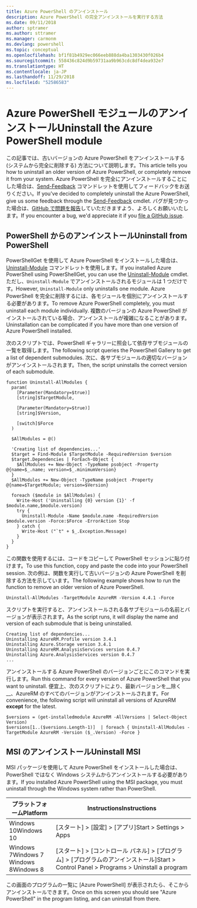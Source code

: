 ```yaml
---
title: Azure PowerShell のアンインストール
description: Azure PowerShell の完全アンインストールを実行する方法
ms.date: 09/11/2018
author: sptramer
ms.author: sttramer
ms.manager: carmonm
ms.devlang: powershell
ms.topic: conceptual
ms.openlocfilehash: bf1f81b4929ec066eeb888da4ba1303430f026b4
ms.sourcegitcommit: 558436c824d9b59731aa9b963cdc8df4dea932e7
ms.translationtype: HT
ms.contentlocale: ja-JP
ms.lasthandoff: 11/29/2018
ms.locfileid: "52586583"
---
```

# <a name="uninstall-the-azure-powershell-module"></a><span data-ttu-id="53a8b-103">Azure PowerShell モジュールのアンインストール</span><span class="sxs-lookup"><span data-stu-id="53a8b-103">Uninstall the Azure PowerShell module</span></span>

<span data-ttu-id="53a8b-104">この記事では、古いバージョンの Azure PowerShell をアンインストールする (システムから完全に削除する) 方法について説明します。</span><span class="sxs-lookup"><span data-stu-id="53a8b-104">This article tells you how to uninstall an older version of Azure PowerShell, or completely remove it from your system.</span></span> <span data-ttu-id="53a8b-105">Azure PowerShell を完全にアンインストールすることにした場合は、[Send-Feedback](/powershell/module/azurerm.profile/send-feedback) コマンドレットを使用してフィードバックをお送りください。</span><span class="sxs-lookup"><span data-stu-id="53a8b-105">If you've decided to completely uninstall the Azure PowerShell, give us some feedback through the [Send-Feedback](/powershell/module/azurerm.profile/send-feedback) cmdlet.</span></span>
<span data-ttu-id="53a8b-106">バグが見つかった場合は、[GitHub で問題を報告](https://github.com/azure/azure-powershell/issues)していただきますよう、よろしくお願いいたします。</span><span class="sxs-lookup"><span data-stu-id="53a8b-106">If you encounter a bug, we'd appreciate it if you [file a GitHub issue](https://github.com/azure/azure-powershell/issues).</span></span>

## <a name="uninstall-from-powershell"></a><span data-ttu-id="53a8b-107">PowerShell からのアンインストール</span><span class="sxs-lookup"><span data-stu-id="53a8b-107">Uninstall from PowerShell</span></span>

<span data-ttu-id="53a8b-108">PowerShellGet を使用して Azure PowerShell をインストールした場合は、[Uninstall-Module](/powershell/module/powershellget/uninstall-module) コマンドレットを使用します。</span><span class="sxs-lookup"><span data-stu-id="53a8b-108">If you installed Azure PowerShell using PowerShellGet, you can use the [Uninstall-Module](/powershell/module/powershellget/uninstall-module) cmdlet.</span></span> <span data-ttu-id="53a8b-109">ただし、`Uninstall-Module` でアンインストールされるモジュールは 1 つだけです。</span><span class="sxs-lookup"><span data-stu-id="53a8b-109">However, `Uninstall-Module` only uninstalls one module.</span></span> <span data-ttu-id="53a8b-110">Azure PowerShell を完全に削除するには、各モジュールを個別にアンインストールする必要があります。</span><span class="sxs-lookup"><span data-stu-id="53a8b-110">To remove Azure PowerShell completely, you must uninstall each module individually.</span></span> <span data-ttu-id="53a8b-111">複数のバージョンの Azure PowerShell がインストールされている場合、アンインストールが複雑になることがあります。</span><span class="sxs-lookup"><span data-stu-id="53a8b-111">Uninstallation can be complicated if you have more than one version of Azure PowerShell installed.</span></span>

<span data-ttu-id="53a8b-112">次のスクリプトでは、PowerShell ギャラリーに照会して依存サブモジュールの一覧を取得します。</span><span class="sxs-lookup"><span data-stu-id="53a8b-112">The following script queries the PowerShell Gallery to get a list of dependent submodules.</span></span> <span data-ttu-id="53a8b-113">次に、各サブモジュールの適切なバージョンがアンインストールされます。</span><span class="sxs-lookup"><span data-stu-id="53a8b-113">Then, the script uninstalls the correct version of each submodule.</span></span>

```powershell-interactive
function Uninstall-AllModules {
  param(
    [Parameter(Mandatory=$true)]
    [string]$TargetModule,

    [Parameter(Mandatory=$true)]
    [string]$Version,

    [switch]$Force
  )

  $AllModules = @()

  'Creating list of dependencies...'
  $target = Find-Module $TargetModule -RequiredVersion $version
  $target.Dependencies | ForEach-Object {
    $AllModules += New-Object -TypeName psobject -Property @{name=$_.name; version=$_.minimumVersion}
  }
  $AllModules += New-Object -TypeName psobject -Property @{name=$TargetModule; version=$Version}

  foreach ($module in $AllModules) {
    Write-Host ('Uninstalling {0} version {1}' -f $module.name,$module.version)
    try {
      Uninstall-Module -Name $module.name -RequiredVersion $module.version -Force:$Force -ErrorAction Stop
    } catch {
      Write-Host ("`t" + $_.Exception.Message)
    }
  }
}
```

<span data-ttu-id="53a8b-114">この関数を使用するには、コードをコピーして PowerShell セッションに貼り付けます。</span><span class="sxs-lookup"><span data-stu-id="53a8b-114">To use this function, copy and paste the code into your PowerShell session.</span></span> <span data-ttu-id="53a8b-115">次の例は、関数を実行して古いバージョンの Azure PowerShell を削除する方法を示しています。</span><span class="sxs-lookup"><span data-stu-id="53a8b-115">The following example shows how to run the function to remove an older version of Azure PowerShell.</span></span>

```powershell-interactive
Uninstall-AllModules -TargetModule AzureRM -Version 4.4.1 -Force
```

<span data-ttu-id="53a8b-116">スクリプトを実行すると、アンインストールされる各サブモジュールの名前とバージョンが表示されます。</span><span class="sxs-lookup"><span data-stu-id="53a8b-116">As the script runs, it will display the name and version of each submodule that is being uninstalled.</span></span>

```output
Creating list of dependencies...
Uninstalling AzureRM.Profile version 3.4.1
Uninstalling Azure.Storage version 3.4.1
Uninstalling AzureRM.AnalysisServices version 0.4.7
Uninstalling Azure.AnalysisServices version 0.4.7
...
```

<span data-ttu-id="53a8b-117">アンインストールする Azure PowerShell のバージョンごとにこのコマンドを実行します。</span><span class="sxs-lookup"><span data-stu-id="53a8b-117">Run this command for every version of Azure PowerShell that you want to uninstall.</span></span> <span data-ttu-id="53a8b-118">便宜上、次のスクリプトにより、最新バージョンを__除く__、AzureRM のすべてのバージョンがアンインストールされます。</span><span class="sxs-lookup"><span data-stu-id="53a8b-118">For convenience, the following script will uninstall all versions of AzureRM __except__ for the latest.</span></span>

```powershell-interactive
$versions = (get-installedmodule AzureRM -AllVersions | Select-Object Version)
$versions[1..($versions.Length-1)]  | foreach { Uninstall-AllModules -TargetModule AzureRM -Version ($_.Version) -Force }
```

## <a name="uninstall-msi"></a><span data-ttu-id="53a8b-119">MSI のアンインストール</span><span class="sxs-lookup"><span data-stu-id="53a8b-119">Uninstall MSI</span></span>

<span data-ttu-id="53a8b-120">MSI パッケージを使用して Azure PowerShell をインストールした場合は、PowerShell ではなく Windows システムからアンインストールする必要があります。</span><span class="sxs-lookup"><span data-stu-id="53a8b-120">If you installed Azure PowerShell using the MSI package, you must uninstall through the Windows system rather than PowerShell.</span></span>

| <span data-ttu-id="53a8b-121">プラットフォーム</span><span class="sxs-lookup"><span data-stu-id="53a8b-121">Platform</span></span> | <span data-ttu-id="53a8b-122">Instructions</span><span class="sxs-lookup"><span data-stu-id="53a8b-122">Instructions</span></span> |
|----------|--------------|
| <span data-ttu-id="53a8b-123">Windows 10</span><span class="sxs-lookup"><span data-stu-id="53a8b-123">Windows 10</span></span> | <span data-ttu-id="53a8b-124">[スタート] > [設定] > [アプリ]</span><span class="sxs-lookup"><span data-stu-id="53a8b-124">Start > Settings > Apps</span></span> |
| <span data-ttu-id="53a8b-125">Windows 7</span><span class="sxs-lookup"><span data-stu-id="53a8b-125">Windows 7</span></span> </br><span data-ttu-id="53a8b-126">Windows 8</span><span class="sxs-lookup"><span data-stu-id="53a8b-126">Windows 8</span></span> | <span data-ttu-id="53a8b-127">[スタート] > [コントロール パネル] > [プログラム] > [プログラムのアンインストール]</span><span class="sxs-lookup"><span data-stu-id="53a8b-127">Start > Control Panel > Programs > Uninstall a program</span></span> |

<span data-ttu-id="53a8b-128">この画面のプログラムの一覧に [Azure PowerShell] が表示されたら、そこからアンインストールできます。</span><span class="sxs-lookup"><span data-stu-id="53a8b-128">Once on this screen you should see "Azure PowerShell" in the program listing, and can uninstall from there.</span></span>
